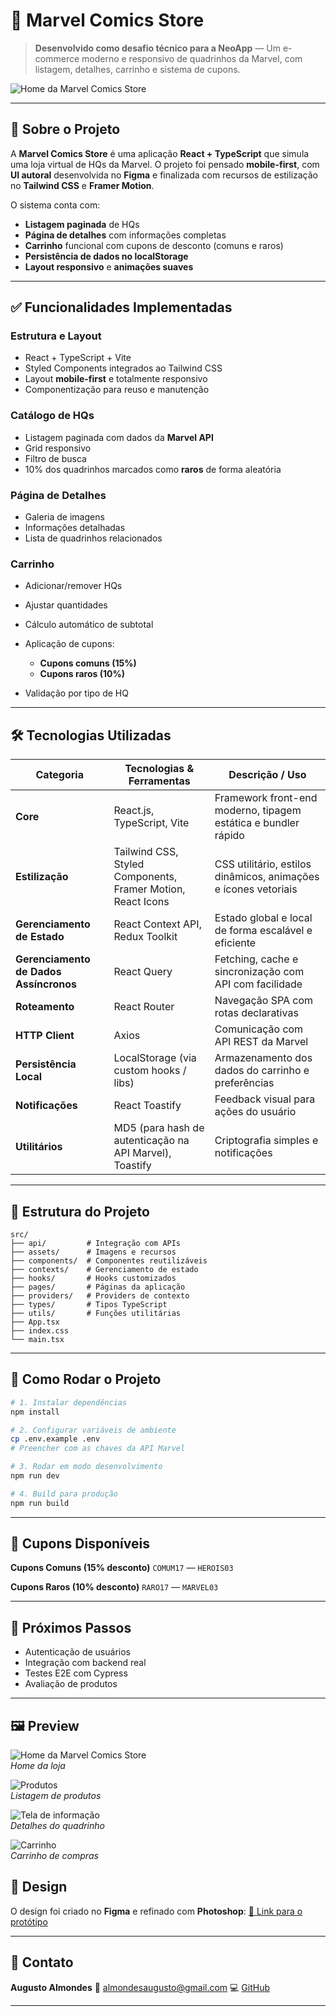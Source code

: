 
# 🚀 Marvel Comics Store

> **Desenvolvido como desafio técnico para a NeoApp** — Um e-commerce moderno e responsivo de quadrinhos da Marvel, com listagem, detalhes, carrinho e sistema de cupons.

![Home da Marvel Comics Store](./public/welcome.jpg)

---

## 📝 Sobre o Projeto

A **Marvel Comics Store** é uma aplicação **React + TypeScript** que simula uma loja virtual de HQs da Marvel.
O projeto foi pensado **mobile-first**, com **UI autoral** desenvolvida no **Figma** e finalizada com recursos de estilização no **Tailwind CSS** e **Framer Motion**.

O sistema conta com:

* **Listagem paginada** de HQs
* **Página de detalhes** com informações completas
* **Carrinho** funcional com cupons de desconto (comuns e raros)
* **Persistência de dados no localStorage**
* **Layout responsivo** e **animações suaves**

---

## ✅ Funcionalidades Implementadas

### **Estrutura e Layout**

* React + TypeScript + Vite
* Styled Components integrados ao Tailwind CSS
* Layout **mobile-first** e totalmente responsivo
* Componentização para reuso e manutenção

### **Catálogo de HQs**

* Listagem paginada com dados da **Marvel API**
* Grid responsivo
* Filtro de busca
* 10% dos quadrinhos marcados como **raros** de forma aleatória

### **Página de Detalhes**

* Galeria de imagens
* Informações detalhadas
* Lista de quadrinhos relacionados

### **Carrinho**

* Adicionar/remover HQs
* Ajustar quantidades
* Cálculo automático de subtotal
* Aplicação de cupons:

  * **Cupons comuns (15%)**
  * **Cupons raros (10%)**
* Validação por tipo de HQ

---

## 🛠️ Tecnologias Utilizadas

| Categoria                              | Tecnologias & Ferramentas                                        | Descrição / Uso                                                 |
| -------------------------------------- | ---------------------------------------------------------------- | --------------------------------------------------------------- |
| **Core**                               | React.js, TypeScript, Vite                            | Framework front-end moderno, tipagem estática e bundler rápido  |
| **Estilização**                        | Tailwind CSS, Styled Components, Framer Motion, React Icons | CSS utilitário, estilos dinâmicos, animações e ícones vetoriais |
| **Gerenciamento de Estado**            | React Context API, Redux Toolkit                           | Estado global e local de forma escalável e eficiente            |
| **Gerenciamento de Dados Assíncronos** | React Query                            | Fetching, cache e sincronização com API com facilidade          |
| **Roteamento**                         | React Router                                                 | Navegação SPA com rotas declarativas                            |
| **HTTP Client**                        | Axios                                                    | Comunicação com API REST da Marvel                              |
| **Persistência Local**                 | LocalStorage (via custom hooks / libs)                           | Armazenamento dos dados do carrinho e preferências              |
| **Notificações**                       | React Toastify                                             | Feedback visual para ações do usuário                           |
| **Utilitários**                        | MD5 (para hash de autenticação na API Marvel), Toastify          | Criptografia simples e notificações                             |

---

## 📂 Estrutura do Projeto

```
src/
├── api/         # Integração com APIs
├── assets/      # Imagens e recursos
├── components/  # Componentes reutilizáveis
├── contexts/    # Gerenciamento de estado
├── hooks/       # Hooks customizados
├── pages/       # Páginas da aplicação
├── providers/   # Providers de contexto
├── types/       # Tipos TypeScript
├── utils/       # Funções utilitárias
├── App.tsx
├── index.css
└── main.tsx
```

---

## 🚀 Como Rodar o Projeto

```bash
# 1. Instalar dependências
npm install

# 2. Configurar variáveis de ambiente
cp .env.example .env
# Preencher com as chaves da API Marvel

# 3. Rodar em modo desenvolvimento
npm run dev

# 4. Build para produção
npm run build
```

---

## 🎯 Cupons Disponíveis

**Cupons Comuns (15% desconto)**
`COMUM17` — `HEROIS03`

**Cupons Raros (10% desconto)**
`RARO17` — `MARVEL03`

---

## 📌 Próximos Passos

* Autenticação de usuários
* Integração com backend real
* Testes E2E com Cypress
* Avaliação de produtos

---

## 🖼️ Preview

![Home da Marvel Comics Store](./public/welcome.jpg)  
*Home da loja*

![Produtos](./public/view.jpg)  
*Listagem de produtos*

![Tela de informação](./public/info.jpg)  
*Detalhes do quadrinho*

![Carrinho](./public/cart.jpg)  
*Carrinho de compras*

## 🎨 Design

O design foi criado no **Figma** e refinado com **Photoshop**:
[🔗 Link para o protótipo](https://embed.figma.com/design/JnTNFmAHzwoLC1BDFnA70t/Marvel?node-id=0-1&embed-host=share)

---

## 📧 Contato

**Augusto Almondes**
📩 [almondesaugusto@gmail.com](mailto:almondesaugusto@gmail.com)
💻 [GitHub](https://github.com/AugustoAlmondes)

---
